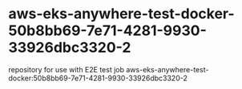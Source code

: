 # aws-eks-anywhere-test-docker-50b8bb69-7e71-4281-9930-33926dbc3320-2
repository for use with E2E test job aws-eks-anywhere-test-docker:50b8bb69-7e71-4281-9930-33926dbc3320-2
